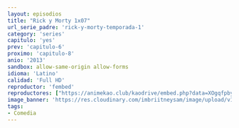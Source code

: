 ```yaml
---
layout: episodios
title: "Rick y Morty 1x07"
url_serie_padre: 'rick-y-morty-temporada-1'
category: 'series'
capitulo: 'yes'
prev: 'capitulo-6'
proximo: 'capitulo-8'
anio: '2013'
sandbox: allow-same-origin allow-forms
idioma: 'Latino'
calidad: 'Full HD'
reproductor: 'fembed'
reproductores: ["https://animekao.club/kaodrive/embed.php?data=XOgqfpby/i7RF9An/I8o942hTBJGCF8Gr2vGFsnyHk4PWVljjAH77jWPpKRVqmSyYFJIY2cQBX5hBp8iztTOOUscUhus1mBwYheTk7piz2QaBGe7vLk7o4y+Q8xxt6uVStyuXMNfOP5+4rXisb2I2KL8sHRoPmUaarS8pyDmXQfZBuiU7Hj9EMHc00EsoEaWWr+EzhvEGWtPnLnhAq/QknNAw7yXwXG4qgReA046EzxYTOXUpMUlPt+dhZla7mlgD4b1qy7G3cUwFNKVJcLBxvEKKk1BsWCm0sxwNkWiRtOVEpkDspX+e5Ta3d/bYQ255HUmaI28LjIpdkoxKLrNiEaY96JB3Q8FnKHhOmkqboJT99IBorS/DDveVJ41PETbU12YnuEtLGuHTdDmzFNeQQ==","https://cine24.online/stream/47096","https://cine24.online/stream/47097","https://www.ilovefembed.best/v/-5gl4ipm3z3lj1d"]
image_banner: 'https://res.cloudinary.com/imbriitneysam/image/upload/v1555883955/rick-banner-1-min.jpg'
tags:
- Comedia
---
```












